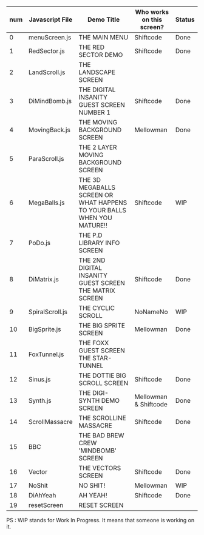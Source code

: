 | num | Javascript File | Demo Title | Who works on this screen? | Status
| - | --- | --- | --- | --- |
| 0 | menuScreen.js | THE MAIN MENU | Shiftcode | Done
| 1 | RedSector.js | THE RED SECTOR DEMO | Shiftcode | Done
| 2 | LandScroll.js | THE LANDSCAPE SCREEN | 
| 3 | DiMindBomb.js | THE DIGITAL INSANITY GUEST SCREEN NUMBER 1 | Shiftcode | Done
| 4 | MovingBack.js | THE MOVING BACKGROUND SCREEN | Mellowman | Done
| 5 | ParaScroll.js | THE 2 LAYER MOVING BACKGROUND SCREEN | 
| 6 | MegaBalls.js | THE 3D MEGABALLS SCREEN OR WHAT HAPPENS TO YOUR BALLS WHEN YOU MATURE!! | Shiftcode | WIP
| 7 | PoDo.js | THE P.D LIBRARY INFO SCREEN | 
| 8 | DiMatrix.js | THE 2ND DIGITAL INSANITY GUEST SCREEN THE MATRIX SCREEN | Shiftcode | Done
| 9 | SpiralScroll.js | THE CYCLIC SCROLL | NoNameNo | WIP
| 10 | BigSprite.js | THE BIG SPRITE SCREEN | Mellowman | Done
| 11 | FoxTunnel.js | THE FOXX GUEST SCREEN THE STAR-TUNNEL | 
| 12 | Sinus.js | THE DOTTIE BIG SCROLL SCREEN | Shiftcode | Done
| 13 | Synth.js | THE DIGI-SYNTH DEMO SCREEN | Mellowman & Shiftcode | Done
| 14 | ScrollMassacre | THE SCROLLINE MASSACRE | Shiftcode | Done
| 15 | BBC | THE BAD BREW CREW 'MINDBOMB' SCREEN | 
| 16 | Vector | THE VECTORS SCREEN | Shiftcode | Done
| 17 | NoShit | NO SHIT! | Mellowman | WIP
| 18 | DiAhYeah | AH YEAH! | Shiftcode | Done
| 19 | resetScreen | RESET SCREEN |

PS : WIP stands for Work In Progress. It means that someone is working on it.
